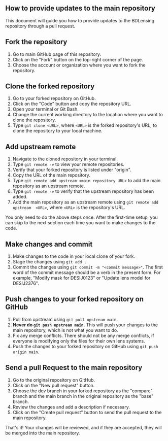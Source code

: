 ## How to provide updates to the main repository

This document will guide you how to provide updates to the BDLensing 
repository through a pull request.

## Fork the repository

1. Go to main GitHub page of this repository.
2. Click on the "Fork" button on the top-right corner of the page.
3. Choose the account or organization where you want to fork the repository.

## Clone the forked repository
1. Go to your forked repository on GitHub.
2. Click on the "Code" button and copy the repository URL.
3. Open your terminal or Git Bash.
4. Change the current working directory to the location where you want to 
   clone the repository. 
5. Type `git clone <URL>`, where `<URL>` is the forked repository's URL, to 
   clone the repository to your local machine.

## Add upstream remote
1. Navigate to the cloned repository in your terminal.
2. Type `git remote -v` to view your remote repositories.
3. Verify that your forked repository is listed under "origin".
4. Copy the URL of the main repository.
5. Type `git remote add upstream <main repository URL>` to add the main 
   repository as an upstream remote.
6. Type `git remote -v` to verify that the upstream repository has been added.
7. Add the main repository as an upstream remote using `git remote add 
   upstream 
   <URL>`, where `<URL>` is the repository's URL.

You only need to do the above steps once. After the first-time setup, you can 
skip to the next section each time you want to make changes to the code.

## Make changes and commit
1. Make changes to the code in your local clone of your fork.
2. Stage the changes using `git add .`
3. Commit the changes using `git commit -m "<commit message>"`. The 
   first word of the commit message should be a verb in the present form. 
   For example, "Modify mask for DESIJ0123" or "Update lens model 
   for DESIJ2376".

## Push changes to your forked repository on GitHub
1. Pull from upstream using `git pull upstream main`.
2. **Never do `git push upstream main`.** This will push your changes to the 
   main repository, which is not what you want to do.
3. Fix any merge conflicts. There should not be any merge conflicts, if 
   everyone is modifying only the files for their own lens systems.
4. Push the changes to your forked repository on GitHub using `git push origin main`.

## Send a pull Request to the main repository
1. Go to the original repository on GitHub.
2. Click on the "New pull request" button.
3. Choose the dev branch in your forked repository as the "compare" branch 
   and the main branch in the original repository as the "base" branch.
4. Review the changes and add a description if necessary.
5. Click on the "Create pull request" button to send the pull request to the 
   main repository.

That's it! Your changes will be reviewed, and if they are 
accepted, they will be merged into the main repository.

